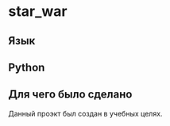 # star_war
## Язык
Python
------------------
## Для чего было сделано
Данный проэкт был создан в учебных целях.
